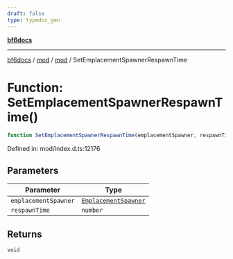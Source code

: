 ```yaml
---
draft: false
type: typedoc_gen
---
```


[**bf6docs**](../../../_index.md)

***

[bf6docs](../../../_index.md) / [mod](../../_index.md) / [mod](../_index.md) / SetEmplacementSpawnerRespawnTime

# Function: SetEmplacementSpawnerRespawnTime()

```ts
function SetEmplacementSpawnerRespawnTime(emplacementSpawner, respawnTime): void;
```

Defined in: mod/index.d.ts:12176

## Parameters

| Parameter | Type |
| ------ | ------ |
| `emplacementSpawner` | [`EmplacementSpawner`](../EmplacementSpawner/_index.md) |
| `respawnTime` | `number` |

## Returns

`void`
